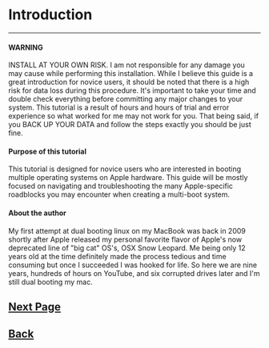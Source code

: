 # **Introduction**
***


#### WARNING
INSTALL AT YOUR OWN RISK.  I am not responsible for any damage you may cause while performing this installation. While I believe this guide is a great introduction for novice users, it should be noted that there is a high risk for data loss during this procedure. It's important to take your time and double check everything before committing any major changes to your system. This tutorial is a result of hours and hours of trial and error experience so what worked for me may not work for you. That being said, if you BACK UP YOUR DATA and follow the steps exactly you should be just fine.


#### Purpose of this tutorial
This tutorial is designed for novice users who are interested in booting multiple operating systems on Apple hardware. This guide will be mostly focused on navigating and troubleshooting the many Apple-specific roadblocks you may encounter when creating a multi-boot system.


#### About the author
My first attempt at dual booting linux on my MacBook was back in 2009 shortly after Apple released my personal favorite flavor of Apple's now deprecated line of "big cat" OS's, OSX Snow Leopard. Me being only 12 years old at the time definitely made the process tedious and time consuming but once I succeeded I was hooked for life. So here we are nine years, hundreds of hours on YouTube, and six corrupted drives later and I'm still dual booting my mac.


## [Next Page](Preparation.md)


## [Back](README.md)

